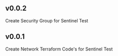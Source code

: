 ## v0.0.2
Create Security Group for Sentinel Test

## v0.0.1
Create Network Terraform Code's for Sentinel Test